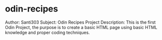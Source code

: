 # odin-recipes

Author: Santi303
Subject: Odin Recipes Project
Description: This is the first Odin Project, the purpose is to create a basic
HTML page using basic HTML knowledge and proper coding techniques.